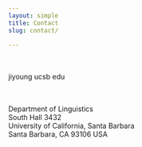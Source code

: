 ```yaml
---
layout: simple
title: Contact
slug: contact/

---
```


<link rel="stylesheet" href="https://cdnjs.cloudflare.com/ajax/libs/font-awesome/5.13.0/css/all.min.css"  integrity="sha256-h20CPZ0QyXlBuAw7A+KluUYx/3pK+c7lYEpqLTlxjYQ=" crossorigin="anonymous">

<br>
<i class="far fa-envelope"></i><br>
jiyoung <i class="fas fa-at"></i> ucsb <i class="fas fa-circle fa-xs" style="font-size: 0.25rem;"></i> edu <br><br>

<i class="far fa-edit"></i><br>
Department of Linguistics<br>
South Hall 3432<br>
University of California, Santa Barbara<br>
Santa Barbara, CA 93106 USA
